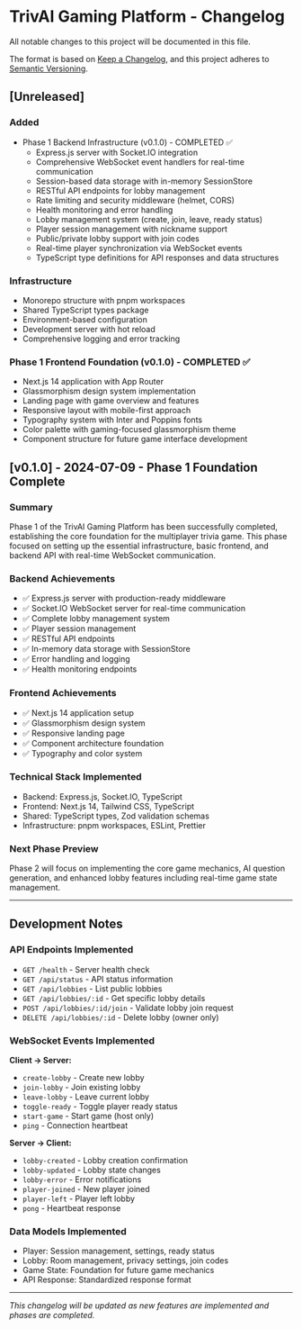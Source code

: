 # TrivAI Gaming Platform - Changelog

All notable changes to this project will be documented in this file.

The format is based on [Keep a Changelog](https://keepachangelog.com/en/1.0.0/),
and this project adheres to [Semantic Versioning](https://semver.org/spec/v2.0.0.html).

## [Unreleased]

### Added
- Phase 1 Backend Infrastructure (v0.1.0) - COMPLETED ✅
  - Express.js server with Socket.IO integration
  - Comprehensive WebSocket event handlers for real-time communication
  - Session-based data storage with in-memory SessionStore
  - RESTful API endpoints for lobby management
  - Rate limiting and security middleware (helmet, CORS)
  - Health monitoring and error handling
  - Lobby management system (create, join, leave, ready status)
  - Player session management with nickname support
  - Public/private lobby support with join codes
  - Real-time player synchronization via WebSocket events
  - TypeScript type definitions for API responses and data structures

### Infrastructure
- Monorepo structure with pnpm workspaces
- Shared TypeScript types package
- Environment-based configuration
- Development server with hot reload
- Comprehensive logging and error tracking

### Phase 1 Frontend Foundation (v0.1.0) - COMPLETED ✅
- Next.js 14 application with App Router
- Glassmorphism design system implementation
- Landing page with game overview and features
- Responsive layout with mobile-first approach
- Typography system with Inter and Poppins fonts
- Color palette with gaming-focused glassmorphism theme
- Component structure for future game interface development

## [v0.1.0] - 2024-07-09 - Phase 1 Foundation Complete

### Summary
Phase 1 of the TrivAI Gaming Platform has been successfully completed, establishing the core foundation for the multiplayer trivia game. This phase focused on setting up the essential infrastructure, basic frontend, and backend API with real-time WebSocket communication.

### Backend Achievements
- ✅ Express.js server with production-ready middleware
- ✅ Socket.IO WebSocket server for real-time communication
- ✅ Complete lobby management system
- ✅ Player session management
- ✅ RESTful API endpoints
- ✅ In-memory data storage with SessionStore
- ✅ Error handling and logging
- ✅ Health monitoring endpoints

### Frontend Achievements  
- ✅ Next.js 14 application setup
- ✅ Glassmorphism design system
- ✅ Responsive landing page
- ✅ Component architecture foundation
- ✅ Typography and color system

### Technical Stack Implemented
- Backend: Express.js, Socket.IO, TypeScript
- Frontend: Next.js 14, Tailwind CSS, TypeScript
- Shared: TypeScript types, Zod validation schemas
- Infrastructure: pnpm workspaces, ESLint, Prettier

### Next Phase Preview
Phase 2 will focus on implementing the core game mechanics, AI question generation, and enhanced lobby features including real-time game state management.

---

## Development Notes

### API Endpoints Implemented
- `GET /health` - Server health check
- `GET /api/status` - API status information  
- `GET /api/lobbies` - List public lobbies
- `GET /api/lobbies/:id` - Get specific lobby details
- `POST /api/lobbies/:id/join` - Validate lobby join request
- `DELETE /api/lobbies/:id` - Delete lobby (owner only)

### WebSocket Events Implemented
**Client → Server:**
- `create-lobby` - Create new lobby
- `join-lobby` - Join existing lobby
- `leave-lobby` - Leave current lobby
- `toggle-ready` - Toggle player ready status
- `start-game` - Start game (host only)
- `ping` - Connection heartbeat

**Server → Client:**
- `lobby-created` - Lobby creation confirmation
- `lobby-updated` - Lobby state changes
- `lobby-error` - Error notifications
- `player-joined` - New player joined
- `player-left` - Player left lobby
- `pong` - Heartbeat response

### Data Models Implemented
- Player: Session management, settings, ready status
- Lobby: Room management, privacy settings, join codes
- Game State: Foundation for future game mechanics
- API Response: Standardized response format

---

*This changelog will be updated as new features are implemented and phases are completed.* 
